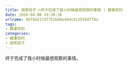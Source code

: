 ```yaml
---
title: 搞笑段子->终于完成了我小时候最想观察的事情 | 糗事百科
date: 2020-04-08 19:30:38
urlname: 06f94217df751b98e49dc813910d7f8a
tags: 
- 糗事百科
categories:
- 糗事百科
- 搞笑段子
---
```

终于完成了我小时候最想观察的事情。



